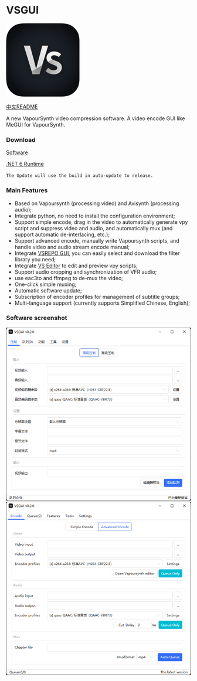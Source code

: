 # VSGUI

![](https://github.com/YohoYang/VSGUI/raw/master/READMEIMG/VSGUI-ICON.png)

[中文README](https://github.com/YohoYang/VSGUI)

A new VapourSynth video compression software.
A video encode GUI like MeGUI for VapourSynth.

### Download

[Software](https://github.com/YohoYang/VSGUI/releases/download/v0.2.0/VSGUI-v0.2.0.zip)

[.NET 6 Runtime](https://aka.ms/dotnet/6.0/windowsdesktop-runtime-win-x64.exe)

`The Update will use the build in auto-update to release.`

### Main Features

- Based on Vapoursynth (processing video) and Avisynth (processing audio);
- Integrate python, no need to install the configuration environment;
- Support simple encode, drag in the video to automatically generate vpy script and suppress video and audio, and automatically mux (and support automatic de-interlacing, etc.);
- Support advanced encode, manually write Vapoursynth scripts, and handle video and audio stream encode manual;
- Integrate [VSREPO GUI](https://github.com/theChaosCoder/VSRepoGUI "VSREPO GUI"), you can easily select and download the filter library you need;
- Integrate [VS Editor](https://github.com/YomikoR/VapourSynth-Editor "VS Editor") to edit and preview vpy scripts;
- Support audio cropping and synchronization of VFR audio;
- use eac3to and ffmpeg to de-mux the video;
- One-click simple muxing;
- Automatic software update;
- Subscription of encoder profiles for management of subtitle groups;
- Multi-language support (currently supports Simplified Chinese, English);


### Software screenshot

![Chinese simple suppression main interface](https://github.com/YohoYang/VSGUI/raw/master/READMEIMG/1.png)
![English advanced suppression main interface](https://github.com/YohoYang/VSGUI/raw/master/READMEIMG/2.png)
